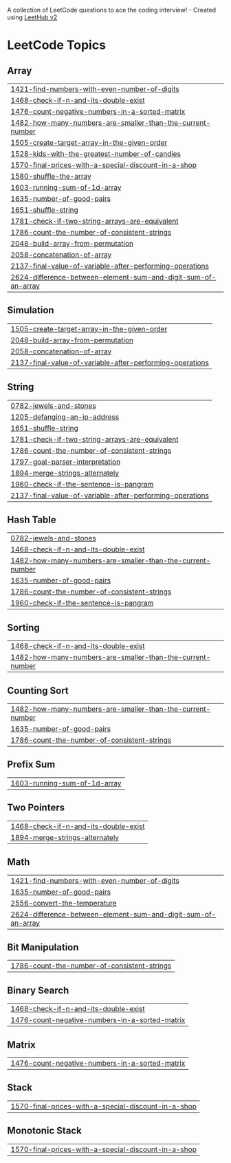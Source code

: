 A collection of LeetCode questions to ace the coding interview! - Created using [LeetHub v2](https://github.com/arunbhardwaj/LeetHub-2.0)
<!---LeetCode Topics Start-->
# LeetCode Topics
## Array
|  |
| ------- |
| [1421-find-numbers-with-even-number-of-digits](https://github.com/Reena-senthilkumar/leetcode/tree/master/1421-find-numbers-with-even-number-of-digits) |
| [1468-check-if-n-and-its-double-exist](https://github.com/Reena-senthilkumar/leetcode/tree/master/1468-check-if-n-and-its-double-exist) |
| [1476-count-negative-numbers-in-a-sorted-matrix](https://github.com/Reena-senthilkumar/leetcode/tree/master/1476-count-negative-numbers-in-a-sorted-matrix) |
| [1482-how-many-numbers-are-smaller-than-the-current-number](https://github.com/Reena-senthilkumar/leetcode/tree/master/1482-how-many-numbers-are-smaller-than-the-current-number) |
| [1505-create-target-array-in-the-given-order](https://github.com/Reena-senthilkumar/leetcode/tree/master/1505-create-target-array-in-the-given-order) |
| [1528-kids-with-the-greatest-number-of-candies](https://github.com/Reena-senthilkumar/leetcode/tree/master/1528-kids-with-the-greatest-number-of-candies) |
| [1570-final-prices-with-a-special-discount-in-a-shop](https://github.com/Reena-senthilkumar/leetcode/tree/master/1570-final-prices-with-a-special-discount-in-a-shop) |
| [1580-shuffle-the-array](https://github.com/Reena-senthilkumar/leetcode/tree/master/1580-shuffle-the-array) |
| [1603-running-sum-of-1d-array](https://github.com/Reena-senthilkumar/leetcode/tree/master/1603-running-sum-of-1d-array) |
| [1635-number-of-good-pairs](https://github.com/Reena-senthilkumar/leetcode/tree/master/1635-number-of-good-pairs) |
| [1651-shuffle-string](https://github.com/Reena-senthilkumar/leetcode/tree/master/1651-shuffle-string) |
| [1781-check-if-two-string-arrays-are-equivalent](https://github.com/Reena-senthilkumar/leetcode/tree/master/1781-check-if-two-string-arrays-are-equivalent) |
| [1786-count-the-number-of-consistent-strings](https://github.com/Reena-senthilkumar/leetcode/tree/master/1786-count-the-number-of-consistent-strings) |
| [2048-build-array-from-permutation](https://github.com/Reena-senthilkumar/leetcode/tree/master/2048-build-array-from-permutation) |
| [2058-concatenation-of-array](https://github.com/Reena-senthilkumar/leetcode/tree/master/2058-concatenation-of-array) |
| [2137-final-value-of-variable-after-performing-operations](https://github.com/Reena-senthilkumar/leetcode/tree/master/2137-final-value-of-variable-after-performing-operations) |
| [2624-difference-between-element-sum-and-digit-sum-of-an-array](https://github.com/Reena-senthilkumar/leetcode/tree/master/2624-difference-between-element-sum-and-digit-sum-of-an-array) |
## Simulation
|  |
| ------- |
| [1505-create-target-array-in-the-given-order](https://github.com/Reena-senthilkumar/leetcode/tree/master/1505-create-target-array-in-the-given-order) |
| [2048-build-array-from-permutation](https://github.com/Reena-senthilkumar/leetcode/tree/master/2048-build-array-from-permutation) |
| [2058-concatenation-of-array](https://github.com/Reena-senthilkumar/leetcode/tree/master/2058-concatenation-of-array) |
| [2137-final-value-of-variable-after-performing-operations](https://github.com/Reena-senthilkumar/leetcode/tree/master/2137-final-value-of-variable-after-performing-operations) |
## String
|  |
| ------- |
| [0782-jewels-and-stones](https://github.com/Reena-senthilkumar/leetcode/tree/master/0782-jewels-and-stones) |
| [1205-defanging-an-ip-address](https://github.com/Reena-senthilkumar/leetcode/tree/master/1205-defanging-an-ip-address) |
| [1651-shuffle-string](https://github.com/Reena-senthilkumar/leetcode/tree/master/1651-shuffle-string) |
| [1781-check-if-two-string-arrays-are-equivalent](https://github.com/Reena-senthilkumar/leetcode/tree/master/1781-check-if-two-string-arrays-are-equivalent) |
| [1786-count-the-number-of-consistent-strings](https://github.com/Reena-senthilkumar/leetcode/tree/master/1786-count-the-number-of-consistent-strings) |
| [1797-goal-parser-interpretation](https://github.com/Reena-senthilkumar/leetcode/tree/master/1797-goal-parser-interpretation) |
| [1894-merge-strings-alternately](https://github.com/Reena-senthilkumar/leetcode/tree/master/1894-merge-strings-alternately) |
| [1960-check-if-the-sentence-is-pangram](https://github.com/Reena-senthilkumar/leetcode/tree/master/1960-check-if-the-sentence-is-pangram) |
| [2137-final-value-of-variable-after-performing-operations](https://github.com/Reena-senthilkumar/leetcode/tree/master/2137-final-value-of-variable-after-performing-operations) |
## Hash Table
|  |
| ------- |
| [0782-jewels-and-stones](https://github.com/Reena-senthilkumar/leetcode/tree/master/0782-jewels-and-stones) |
| [1468-check-if-n-and-its-double-exist](https://github.com/Reena-senthilkumar/leetcode/tree/master/1468-check-if-n-and-its-double-exist) |
| [1482-how-many-numbers-are-smaller-than-the-current-number](https://github.com/Reena-senthilkumar/leetcode/tree/master/1482-how-many-numbers-are-smaller-than-the-current-number) |
| [1635-number-of-good-pairs](https://github.com/Reena-senthilkumar/leetcode/tree/master/1635-number-of-good-pairs) |
| [1786-count-the-number-of-consistent-strings](https://github.com/Reena-senthilkumar/leetcode/tree/master/1786-count-the-number-of-consistent-strings) |
| [1960-check-if-the-sentence-is-pangram](https://github.com/Reena-senthilkumar/leetcode/tree/master/1960-check-if-the-sentence-is-pangram) |
## Sorting
|  |
| ------- |
| [1468-check-if-n-and-its-double-exist](https://github.com/Reena-senthilkumar/leetcode/tree/master/1468-check-if-n-and-its-double-exist) |
| [1482-how-many-numbers-are-smaller-than-the-current-number](https://github.com/Reena-senthilkumar/leetcode/tree/master/1482-how-many-numbers-are-smaller-than-the-current-number) |
## Counting Sort
|  |
| ------- |
| [1482-how-many-numbers-are-smaller-than-the-current-number](https://github.com/Reena-senthilkumar/leetcode/tree/master/1482-how-many-numbers-are-smaller-than-the-current-number) |
| [1635-number-of-good-pairs](https://github.com/Reena-senthilkumar/leetcode/tree/master/1635-number-of-good-pairs) |
| [1786-count-the-number-of-consistent-strings](https://github.com/Reena-senthilkumar/leetcode/tree/master/1786-count-the-number-of-consistent-strings) |
## Prefix Sum
|  |
| ------- |
| [1603-running-sum-of-1d-array](https://github.com/Reena-senthilkumar/leetcode/tree/master/1603-running-sum-of-1d-array) |
## Two Pointers
|  |
| ------- |
| [1468-check-if-n-and-its-double-exist](https://github.com/Reena-senthilkumar/leetcode/tree/master/1468-check-if-n-and-its-double-exist) |
| [1894-merge-strings-alternately](https://github.com/Reena-senthilkumar/leetcode/tree/master/1894-merge-strings-alternately) |
## Math
|  |
| ------- |
| [1421-find-numbers-with-even-number-of-digits](https://github.com/Reena-senthilkumar/leetcode/tree/master/1421-find-numbers-with-even-number-of-digits) |
| [1635-number-of-good-pairs](https://github.com/Reena-senthilkumar/leetcode/tree/master/1635-number-of-good-pairs) |
| [2556-convert-the-temperature](https://github.com/Reena-senthilkumar/leetcode/tree/master/2556-convert-the-temperature) |
| [2624-difference-between-element-sum-and-digit-sum-of-an-array](https://github.com/Reena-senthilkumar/leetcode/tree/master/2624-difference-between-element-sum-and-digit-sum-of-an-array) |
## Bit Manipulation
|  |
| ------- |
| [1786-count-the-number-of-consistent-strings](https://github.com/Reena-senthilkumar/leetcode/tree/master/1786-count-the-number-of-consistent-strings) |
## Binary Search
|  |
| ------- |
| [1468-check-if-n-and-its-double-exist](https://github.com/Reena-senthilkumar/leetcode/tree/master/1468-check-if-n-and-its-double-exist) |
| [1476-count-negative-numbers-in-a-sorted-matrix](https://github.com/Reena-senthilkumar/leetcode/tree/master/1476-count-negative-numbers-in-a-sorted-matrix) |
## Matrix
|  |
| ------- |
| [1476-count-negative-numbers-in-a-sorted-matrix](https://github.com/Reena-senthilkumar/leetcode/tree/master/1476-count-negative-numbers-in-a-sorted-matrix) |
## Stack
|  |
| ------- |
| [1570-final-prices-with-a-special-discount-in-a-shop](https://github.com/Reena-senthilkumar/leetcode/tree/master/1570-final-prices-with-a-special-discount-in-a-shop) |
## Monotonic Stack
|  |
| ------- |
| [1570-final-prices-with-a-special-discount-in-a-shop](https://github.com/Reena-senthilkumar/leetcode/tree/master/1570-final-prices-with-a-special-discount-in-a-shop) |
<!---LeetCode Topics End-->